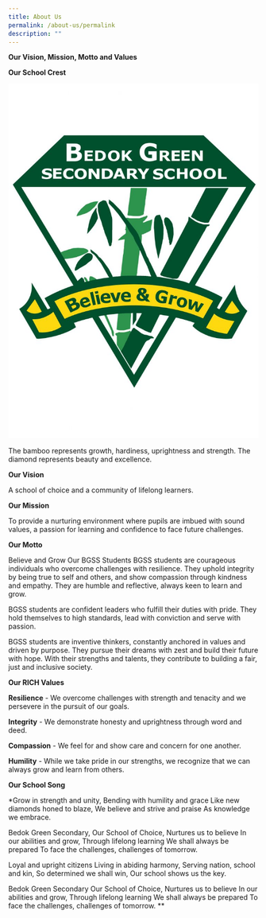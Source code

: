 ```yaml
---
title: About Us
permalink: /about-us/permalink
description: ""
---
```

**Our Vision, Mission, Motto and Values**


**Our School Crest**

![](/images/BGSS-School-Crest.jpg)

The bamboo represents growth, hardiness, uprightness and strength. The diamond represents beauty and excellence.

**Our Vision**

A school of choice and a community of lifelong learners.

**Our Mission**

To provide a nurturing environment where pupils are imbued with sound values, a passion for learning and confidence to face future challenges.

**Our Motto**

Believe and Grow
Our BGSS Students
BGSS students are courageous individuals
who overcome challenges with resilience.
They uphold integrity by being true to self and others,
and show compassion through kindness and empathy.
They are humble and reflective,
always keen to learn and grow.

BGSS students are confident leaders
who fulfill their duties with pride.
They hold themselves to high standards,
lead with conviction
and serve with passion.

BGSS students are inventive thinkers,
constantly anchored in values and driven by purpose.
They pursue their dreams with zest
and build their future with hope.
With their strengths and talents,
they contribute to building
a fair, just and inclusive society.

**Our RICH Values**

**Resilience** -
We overcome challenges with strength and tenacity and we persevere in the pursuit of our goals.

**Integrity** - 
We demonstrate honesty and uprightness through word and deed.

**Compassion** - 
We feel for and show care and concern for one another.

**Humility** - 
While we take pride in our strengths, we recognize that we can always grow and learn from others.

**Our School Song**

*Grow in strength and unity,
Bending with humility and grace
Like new diamonds honed to blaze,
We believe and strive and praise
As knowledge we embrace.

Bedok Green Secondary,
Our School of Choice,
Nurtures us to believe
In our abilities and grow,
Through lifelong learning
We shall always be prepared
To face the challenges, challenges of tomorrow.

Loyal and upright citizens
Living in abiding harmony,
Serving nation, school and kin,
So determined we shall win,
Our school shows us the key.

Bedok Green Secondary
Our School of Choice,
Nurtures us to believe
In our abilities and grow,
Through lifelong learning
We shall always be prepared
To face the challenges, challenges of tomorrow.
**



